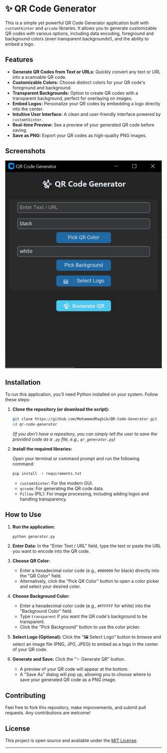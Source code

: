 # ✨ QR Code Generator

This is a simple yet powerful QR Code Generator application built with `customtkinter` and `qrcode` libraries. It allows you to generate customizable QR codes with various options, including data encoding, foreground and background colors (even transparent backgrounds\!), and the ability to embed a logo.

## Features

  * **Generate QR Codes from Text or URLs:** Quickly convert any text or URL into a scannable QR code.
  * **Customizable Colors:** Choose distinct colors for your QR code's foreground and background.
  * **Transparent Backgrounds:** Option to create QR codes with a transparent background, perfect for overlaying on images.
  * **Embed Logos:** Personalize your QR codes by embedding a logo directly into the center.
  * **Intuitive User Interface:** A clean and user-friendly interface powered by `customtkinter`.
  * **Real-time Preview:** See a preview of your generated QR code before saving.
  * **Save as PNG:** Export your QR codes as high-quality PNG images.

## Screenshots

![QR Code Generator in action](./Preview.jpg)

## Installation

To run this application, you'll need Python installed on your system. Follow these steps:

1.  **Clone the repository (or download the script):**

    ```bash
    git clone https://github.com/MohammedRaghib/QR-Code-Generator.git
    cd qr-code-generator
    ```

    *(If you don't have a repository, you can simply tell the user to save the provided code as a `.py` file, e.g., `qr_generator.py`)*

2.  **Install the required libraries:**

    Open your terminal or command prompt and run the following command:

    ```bash
    pip install -r requirements.txt
    ```

      * `customtkinter`: For the modern GUI.
      * `qrcode`: For generating the QR code data.
      * `Pillow` (PIL): For image processing, including adding logos and handling transparency.

## How to Use

1.  **Run the application:**

    ```bash
    python genarator.py
    ```

2.  **Enter Data:** In the "Enter Text / URL" field, type the text or paste the URL you want to encode into the QR code.

3.  **Choose QR Color:**

      * Enter a hexadecimal color code (e.g., `#000000` for black) directly into the "QR Color" field.
      * Alternatively, click the "Pick QR Color" button to open a color picker and select your desired color.

4.  **Choose Background Color:**

      * Enter a hexadecimal color code (e.g., `#FFFFFF` for white) into the "Background Color" field.
      * Type `transparent` if you want the QR code's background to be transparent.
      * Click the "Pick Background" button to use the color picker.

5.  **Select Logo (Optional):** Click the "🖼️ Select Logo" button to browse and select an image file (PNG, JPG, JPEG) to embed as a logo in the center of your QR code.

6.  **Generate and Save:** Click the "✨ Generate QR" button.

      * A preview of your QR code will appear at the bottom.
      * A "Save As" dialog will pop up, allowing you to choose where to save your generated QR code as a PNG image.

## Contributing

Feel free to fork this repository, make improvements, and submit pull requests. Any contributions are welcome\!

## License

This project is open source and available under the [MIT License](https://www.google.com/search?q=LICENSE).

-----